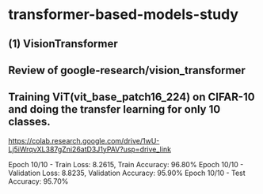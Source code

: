 # transformer-based-models-study

## (1) VisionTransformer
## Review of google-research/vision_transformer

## Training ViT(vit_base_patch16_224) on CIFAR-10 and doing the transfer learning for only 10 classes.
https://colab.research.google.com/drive/1wU-Lj5iWrqvXL387gZni26atD3J1yPAV?usp=drive_link

Epoch 10/10 - Train Loss: 8.2615, Train Accuracy: 96.80%
Epoch 10/10 - Validation Loss: 8.8235, Validation Accuracy: 95.90%
Epoch 10/10 - Test Accuracy: 95.70%
